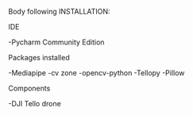 Body following
INSTALLATION:

IDE 

-Pycharm Community Edition

Packages installed

-Mediapipe
-cv zone
-opencv-python
-Tellopy
-Pillow

Components

-DJI Tello drone








